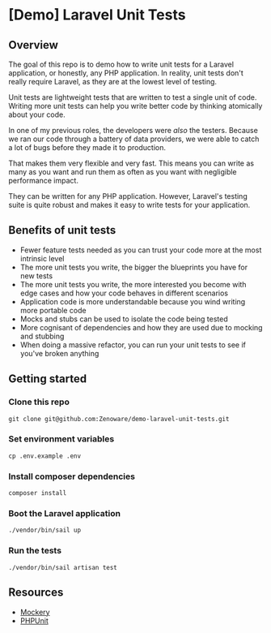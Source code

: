 # [Demo] Laravel Unit Tests

## Overview

The goal of this repo is to demo how to write unit tests for a Laravel application, or honestly, any PHP application.
In reality, unit tests don't really require Laravel, as they are at the lowest level of testing.

Unit tests are lightweight tests that are written to test a single unit of code. Writing more unit tests can help you write better code by thinking atomically about your code.

In one of my previous roles, the developers were _also_ the testers. Because we ran our code through a battery of data providers, we were able to catch a lot of bugs before they made it to production.

That makes them very flexible and very fast. This means you can write as many as you want and run them as often as you want with negligible performance impact.

They can be written for any PHP application. However, Laravel's testing suite is quite robust and makes it easy to write tests for your application.

## Benefits of unit tests

- Fewer feature tests needed as you can trust your code more at the most intrinsic level
- The more unit tests you write, the bigger the blueprints you have for new tests
- The more unit tests you write, the more interested you become with edge cases and how your code behaves in different scenarios
- Application code is more understandable because you wind writing more portable code
- Mocks and stubs can be used to isolate the code being tested
- More cognisant of dependencies and how they are used due to mocking and stubbing
- When doing a massive refactor, you can run your unit tests to see if you've broken anything

## Getting started

### Clone this repo

    git clone git@github.com:Zenoware/demo-laravel-unit-tests.git

### Set environment variables

    cp .env.example .env

### Install composer dependencies

    composer install

### Boot the Laravel application

    ./vendor/bin/sail up

### Run the tests

    ./vendor/bin/sail artisan test

## Resources

- [Mockery](https://docs.mockery.io/en/latest/)
- [PHPUnit](https://phpunit.readthedocs.io/en/9.5/)

